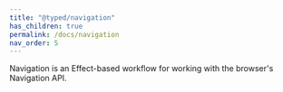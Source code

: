 ```yaml
---
title: "@typed/navigation"
has_children: true
permalink: /docs/navigation
nav_order: 5
---
```


Navigation is an Effect-based workflow for working with the browser's Navigation API.
